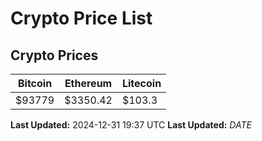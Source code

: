 # Crypto Price List

## Crypto Prices
| Bitcoin | Ethereum | Litecoin |
| ------- | -------- | -------- |
| $93779 | $3350.42 | $103.3 |
**Last Updated:** 2024-12-31 19:37 UTC
**Last Updated:** $DATE$
